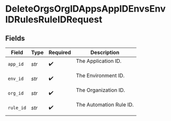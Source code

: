 # DeleteOrgsOrgIDAppsAppIDEnvsEnvIDRulesRuleIDRequest


## Fields

| Field                     | Type                      | Required                  | Description               |
| ------------------------- | ------------------------- | ------------------------- | ------------------------- |
| `app_id`                  | *str*                     | :heavy_check_mark:        | The Application ID.<br/><br/> |
| `env_id`                  | *str*                     | :heavy_check_mark:        | The Environment ID.<br/><br/> |
| `org_id`                  | *str*                     | :heavy_check_mark:        | The Organization ID.<br/><br/> |
| `rule_id`                 | *str*                     | :heavy_check_mark:        | The Automation Rule ID.<br/><br/> |
